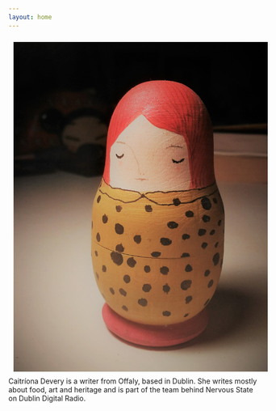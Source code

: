 ```yaml
---
layout: home
---
```


<img style="float: left; padding: 10px;" src="/image/russian_doll.jpg" /> 
<br>

Caitríona Devery is a writer from Offaly, based in Dublin. She writes mostly about food, art and heritage and is part of the team behind Nervous State on Dublin Digital Radio. 
<br>

